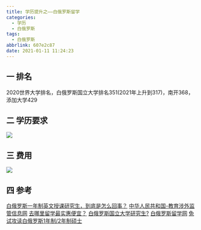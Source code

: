 ```yaml
---
title: 学历提升之——白俄罗斯留学
categories:
  - 学历
  - 白俄罗斯
tags:
  - 白俄罗斯
abbrlink: 607e2c87
date: 2021-01-11 11:24:23
---
```

## 一 排名

2020世界大学排名，白俄罗斯国立大学排名351(2021年上升到317)，南开368，添加大学429

<!--more-->
## 二 学历要求

![][1]
## 三 费用
![][2]

## 四 参考



[白俄罗斯一年制英文授课研究生，到底是怎么回事？][11]
[中华人民共和国-教育涉外监管信息网][12]
[去哪里留学最实惠便宜？][13]
[白俄罗斯国立大学研究生?][14]
[白俄罗斯留学网][15]
[免试攻读白俄罗斯1年制/2年制硕士][16]


[1]:https://cdn.jsdelivr.net/gh/PGzxc/CDN@master/blog-education/liuxue-baieluosi-xuli.png
[2]:https://cdn.jsdelivr.net/gh/PGzxc/CDN@master/blog-education/liuxue-baieluosi-feiyong.png

[11]:https://zhuanlan.zhihu.com/p/104441015?from=singlemessage
[12]:http://jsj.moe.gov.cn/
[13]:https://www.zhihu.com/question/49673104/answer/1097894356
[14]:https://www.zhihu.com/question/380253972
[15]:http://www.hibelarus.com/
[16]:https://www.jianshu.com/p/87a0c190c55d




